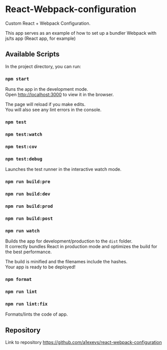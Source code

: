 # React-Webpack-configuration
Custom React + Webpack Configuration. 

This app serves as an example of how to set up a bundler Webpack with js/ts app (React app, for example)

## Available Scripts

In the project directory, you can run:

### `npm start`

Runs the app in the development mode.\
Open [http://localhost:3000](http://localhost:3000) to view it in the browser.

The page will reload if you make edits.\
You will also see any lint errors in the console.

### `npm test`
### `npm test:watch`
### `npm test:cov`
### `npm test:debug`

Launches the test runner in the interactive watch mode.

### `npm run build:pre`
### `npm run build:dev`
### `npm run build:prod`
### `npm run build:post`
### `npm run watch`

Builds the app for development/production to the `dist` folder.\
It correctly bundles React in production mode and optimizes the build for the best performance.

The build is minified and the filenames include the hashes.\
Your app is ready to be deployed!

### `npm format`
### `npm run lint`
### `npm run lint:fix`

Formats/lints the code of app.


## Repository

Link to repository https://github.com/a1exevs/react-webpack-configuration
